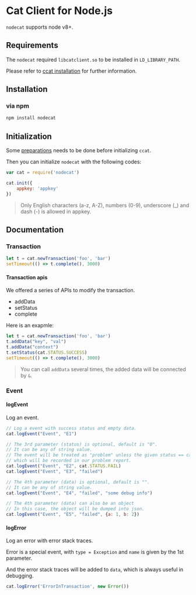 # Cat Client for Node.js

`nodecat` supports node v8+.

## Requirements

The `nodecat` required `libcatclient.so` to be installed in `LD_LIBRARY_PATH`.

Please refer to [ccat installation](../c/README.md) for further information.

## Installation

### via npm

```bash
npm install nodecat
```

## Initialization

Some [preparations](../_/preparations.md) needs to be done before initializing `ccat`.

Then you can initialize `nodecat` with the following codes:

```js
var cat = require('nodecat')

cat.init({
    appkey: 'appkey'
})
```
> Only English characters (a-z, A-Z), numbers (0-9), underscore (\_) and dash (-) is allowed in appkey.

## Documentation

### Transaction

```js
let t = cat.newTransaction('foo', 'bar')
setTimeout(() => t.complete(), 3000)
```

#### Transaction apis

We offered a series of APIs to modify the transaction.

* addData
* setStatus
* complete

Here is an exapmle:

```js
let t = cat.newTransaction('foo', 'bar')
t.addData("key", "val")
t.addData("context")
t.setStatus(cat.STATUS.SUCCESS)
setTimeout(() => t.complete(), 3000)
```

> You can call `addData` several times, the added data will be connected by `&`.

### Event

#### logEvent

Log an event.

```js
// Log a event with success status and empty data.
cat.logEvent("Event", "E1")

// The 3rd parameter (status) is optional, default is "0".
// It can be any of string value.
// The event will be treated as "problem" unless the given status == cat.STATUS.SUCCESS ("0")
// which will be recorded in our problem report.
cat.logEvent("Event", "E2", cat.STATUS.FAIL)
cat.logEvent("Event", "E3", "failed")

// The 4th parameter (data) is optional, default is "".
// It can be any of string value.
cat.logEvent("Event", "E4", "failed", "some debug info")

// The 4th parameter (data) can also be an object
// In this case, the object will be dumped into json.
cat.logEvent("Event", "E5", "failed", {a: 1, b: 2})
```

#### logError

Log an error with error stack traces.

Error is a special event, with `type = Exception` and `name` is given by the 1st parameter.

And the error stack traces will be added to `data`, which is always useful in debugging.

```js
cat.logError('ErrorInTransaction', new Error())
```
